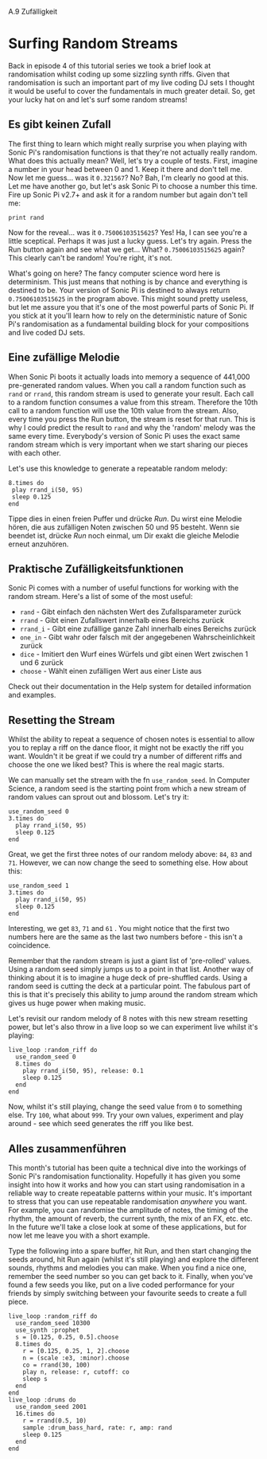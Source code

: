 A.9 Zufälligkeit

# Surfing Random Streams

Back in episode 4 of this tutorial series we took a brief look at randomisation whilst coding up some sizzling synth riffs. Given that randomisation is such an important part of my live coding DJ sets I thought it would be useful to cover the fundamentals in much greater detail. So, get your lucky hat on and let's surf some random streams!

## Es gibt keinen Zufall

The first thing to learn which might really surprise you when playing with Sonic Pi's randomisation functions is that they're not actually really random. What does this actually mean? Well, let's try a couple of tests. First, imagine a number in your head between 0 and 1. Keep it there and don't tell me. Now let me guess... was it `0.321567`? No? Bah, I'm clearly no good at this. Let me have another go, but let's ask Sonic Pi to choose a number this time. Fire up Sonic Pi v2.7+ and ask it for a random number but again don't tell me:

```
print rand
```

Now for the reveal... was it `0.75006103515625`? Yes! Ha, I can see you're a little sceptical. Perhaps it was just a lucky guess. Let's try again. Press the Run button again and see what we get... What? `0.75006103515625` again? This clearly can't be random! You're right, it's not.

What's going on here? The fancy computer science word here is determinism. This just means that nothing is by chance and everything is destined to be. Your version of Sonic Pi is destined to always return `0.75006103515625` in the program above. This might sound pretty useless, but let me assure you that it's one of the most powerful parts of Sonic Pi. If you stick at it you'll learn how to rely on the deterministic nature of Sonic Pi's randomisation as a fundamental building block for your compositions and live coded DJ sets.

## Eine zufällige Melodie

When Sonic Pi boots it actually loads into memory a sequence of 441,000 pre-generated random values. When you call a random function such as `rand` or `rrand`, this random stream is used to generate your result. Each call to a random function consumes a value from this stream. Therefore the 10th call to a random function will use the 10th value from the stream. Also, every time you press the Run button, the stream is reset for that run. This is why I could predict the result to `rand` and why the 'random' melody was the same every time. Everybody's version of Sonic Pi uses the exact same random stream which is very important when we start sharing our pieces with each other.

Let's use this knowledge to generate a repeatable random melody:

```
8.times do
 play rrand_i(50, 95)
 sleep 0.125
end
```

Tippe dies in einen freien Puffer und drücke *Run*. Du wirst eine Melodie hören, die aus zufälligen Noten zwischen 50 und 95 besteht. Wenn sie beendet ist, drücke *Run* noch einmal, um Dir exakt die gleiche Melodie erneut anzuhören.

## Praktische Zufälligkeitsfunktionen

Sonic Pi comes with a number of useful functions for working with the random stream. Here's a list of some of the most useful:

* `rand` - Gibt einfach den nächsten Wert des Zufallsparameter zurück
* `rrand` - Gibt einen Zufallswert innerhalb eines Bereichs zurück
* `rrand_i` - Gibt eine zufällige ganze Zahl innerhalb eines Bereichs zurück
* `one_in` - Gibt wahr oder falsch mit der angegebenen Wahrscheinlichkeit zurück
* `dice` - Imitiert den Wurf eines Würfels und gibt einen Wert zwischen 1 und 6 zurück
* `choose` - Wählt einen zufälligen Wert aus einer Liste aus

Check out their documentation in the Help system for detailed information and examples.

## Resetting the Stream

Whilst the ability to repeat a sequence of chosen notes is essential to allow you to replay a riff on the dance floor, it might not be exactly the riff you want. Wouldn't it be great if we could try a number of different riffs and choose the one we liked best? This is where the real magic starts.

We can manually set the stream with the fn `use_random_seed`. In Computer Science, a random seed is the starting point from which a new stream of random values can sprout out and blossom. Let's try it:

```
use_random_seed 0
3.times do
  play rrand_i(50, 95)
  sleep 0.125
end
```

Great, we get the first three notes of our random melody above: `84`, `83` and `71`. However, we can now change the seed to something else. How about this:

```
use_random_seed 1
3.times do
  play rrand_i(50, 95)
  sleep 0.125
end
```

Interesting, we get `83`, `71` and `61` . You might notice that the first two numbers here are the same as the last two numbers before - this isn't a coincidence.

Remember that the random stream is just a giant list of 'pre-rolled' values. Using a random seed simply jumps us to a point in that list. Another way of thinking about it is to imagine a huge deck of pre-shuffled cards. Using a random seed is cutting the deck at a particular point. The fabulous part of this is that it's precisely this ability to jump around the random stream which gives us huge power when making music.

Let's revisit our random melody of 8 notes with this new stream resetting power, but let's also throw in a live loop so we can experiment live whilst it's playing:

```
live_loop :random_riff do    
  use_random_seed 0
  8.times do
    play rrand_i(50, 95), release: 0.1
    sleep 0.125
  end
end
```
  
Now, whilst it's still playing, change the seed value from `0` to something else. Try `100`, what about `999`. Try your own values, experiment and play around - see which seed generates the riff you like best.

## Alles zusammenführen

This month's tutorial has been quite a technical dive into the workings of Sonic Pi's randomisation functionality. Hopefully it has given you some insight into how it works and how you can start using randomisation in a reliable way to create repeatable patterns within your music. It's important to stress that you can use repeatable randomisation *anywhere* you want. For example, you can randomise the amplitude of notes, the timing of the rhythm, the amount of reverb, the current synth, the mix of an FX, etc. etc. In the future we'll take a close look at some of these applications, but for now let me leave you with a short example.

Type the following into a spare buffer, hit Run, and then start changing the seeds around, hit Run again (whilst it's still playing) and explore the different sounds, rhythms and melodies you can make. When you find a nice one, remember the seed number so you can get back to it. Finally, when you've found a few seeds you like, put on a live coded performance for your friends by simply switching between your favourite seeds to create a full piece.

```
live_loop :random_riff do
  use_random_seed 10300
  use_synth :prophet
  s = [0.125, 0.25, 0.5].choose
  8.times do
    r = [0.125, 0.25, 1, 2].choose
    n = (scale :e3, :minor).choose
    co = rrand(30, 100)
    play n, release: r, cutoff: co
    sleep s
  end
end
live_loop :drums do
  use_random_seed 2001
  16.times do
    r = rrand(0.5, 10)
    sample :drum_bass_hard, rate: r, amp: rand
    sleep 0.125
  end
end
```
